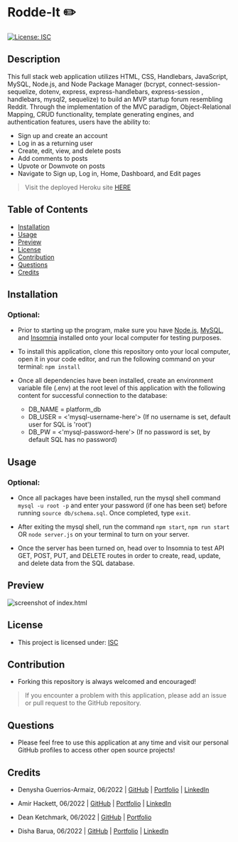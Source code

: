 # Rodde-It ✏️

[![License: ISC](https://img.shields.io/badge/License-ISC-blue.svg)](https://opensource.org/licenses/ISC)

## Description
This full stack web application utilizes HTML, CSS, Handlebars, JavaScript, MySQL, Node.js, and Node Package Manager (bcrypt, connect-session-sequelize, dotenv, express, express-handlebars, express-session , handlebars, mysql2, sequelize) to build an MVP startup forum resembling Reddit. Through the implementation of the MVC paradigm, Object-Relational Mapping, CRUD functionality, template generating engines, and authentication features, users have the ability to:

- Sign up and create an account
- Log in as a returning user
- Create, edit, view, and delete posts
- Add comments to posts
- Upvote or Downvote on posts
- Navigate to Sign up, Log in, Home, Dashboard, and Edit pages

> Visit the deployed Heroku site [HERE](https://rodde-it.herokuapp.com/)

## Table of Contents
  - [Installation](#installation)
  - [Usage](#usage)
  - [Preview](#preview)
  - [License](#license)
  - [Contribution](#contribution)
  - [Questions](#questions)
  - [Credits](#credits)

## Installation
### Optional:
- Prior to starting up the program, make sure you have [Node.js](https://nodejs.org/en/download/), [MySQL](https://coding-boot-camp.github.io/full-stack/mysql/mysql-installation-guide), and [Insomnia](https://insomnia.rest/download) installed onto your local computer for testing purposes.

- To install this application, clone this repository onto your local computer, open it in your code editor, and run the following command on your terminal: ```npm install```

- Once all dependencies have been installed, create an environment variable file (.env) at the root level of this application with the following content for successful connection to the database:
    - DB_NAME = platform_db
    - DB_USER = <'mysql-username-here'> (If no username is set, default user for SQL is 'root')
    - DB_PW = <'mysql-password-here'> (If no password is set, by default SQL has no password)

## Usage
### Optional:
- Once all packages have been installed, run the mysql shell command ```mysql -u root -p``` and enter your password (if one has been set) before running ```source db/schema.sql```. Once completed, type ```exit```.

- After exiting the mysql shell, run the command ```npm start```, ```npm run start``` OR ```node server.js``` on your terminal to turn on your server.

- Once the server has been turned on, head over to Insomnia to test API GET, POST, PUT, and DELETE routes in order to create, read, update, and delete data from the SQL database.  

## Preview
![screenshot of index.html](./public/images/Screen-Shot.png)

## License
- This project is licensed under: [ISC](https://opensource.org/licenses/ISC)

## Contribution 
- Forking this repository is always welcomed and encouraged!

> If you encounter a problem with this application, please add an issue or pull request to the GitHub repository. 

## Questions
- Please feel free to use this application at any time and visit our personal GitHub profiles to access other open source projects! 

## Credits
- Denysha Guerrios-Armaiz, 06/2022 | [GitHub](https://github.com/denysha-abigail) | [Portfolio](https://denysha-abigail.github.io/denysha-abigail.io/) | [LinkedIn](https://www.linkedin.com/in/denysha-guerrios-armaiz-ab2750229/)

- Amir Hackett, 06/2022 | [GitHub](https://github.com/Amir-Hackett) | [Portfolio](https://amir-hackett.github.io/Professional-Portfolio/) | [LinkedIn](https://www.linkedin.com/in/amir-hackett/) 

- Dean Ketchmark, 06/2022 | [GitHub](https://github.com/DeanK24) | [Portfolio](https://deank24.github.io/Coding-Portfolio/)

- Disha Barua, 06/2022 | [GitHub](https://github.com/Disha2022) | [Portfolio](https://disha2022.github.io/disha-portfolio/) | [LinkedIn](https://www.linkedin.com/in/dishaaa/)
